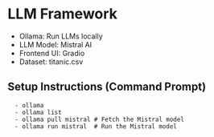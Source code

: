 # LLM Framework 
  - Ollama: Run LLMs locally
  - LLM Model: Mistral AI
  - Frontend UI: Gradio
  - Dataset: titanic.csv
    
## Setup Instructions (Command Prompt)
      - ollama
      - ollama list
      - ollama pull mistral # Fetch the Mistral model
      - ollama run mistral  # Run the Mistral model
